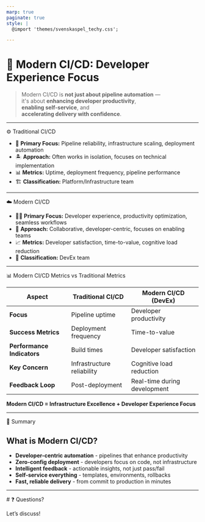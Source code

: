 ```yaml
---
marp: true
paginate: true
style: |
  @import 'themes/svenskaspel_techy.css';

---
```


<!-- _class: lead -->

# 🎯 Modern CI/CD: Developer Experience Focus

> Modern CI/CD is **not just about pipeline automation** —  
> it's about **enhancing developer productivity**,  
> **enabling self-service**, and  
> **accelerating delivery with confidence**.

---

<div class="slide-header">⚙️ Traditional CI/CD</div>

<div class="content-area">

- 🔧 **Primary Focus:** Pipeline reliability, infrastructure scaling, deployment automation  
- 🏝️ **Approach:** Often works in isolation, focuses on technical implementation  
- 📊 **Metrics:** Uptime, deployment frequency, pipeline performance  
- 🏗️ **Classification:** Platform/Infrastructure team  

</div>

---

<div class="slide-header">☁️ Modern CI/CD</div>

<div class="content-area">

- 👨‍💻 **Primary Focus:** Developer experience, productivity optimization, seamless workflows  
- 🤝 **Approach:** Collaborative, developer-centric, focuses on enabling teams  
- 📈 **Metrics:** Developer satisfaction, time-to-value, cognitive load reduction  
- 🔧 **Classification:** DevEx team  

</div>


---

<div class="slide-header">📊 Modern CI/CD Metrics vs Traditional Metrics</div>

<div class="content-area">

| **Aspect** | **Traditional CI/CD** | **Modern CI/CD (DevEx)** |
|------------|----------------------|---------------------------|
| **Focus** | Pipeline uptime | Developer productivity |
| **Success Metrics** | Deployment frequency | Time-to-value |
| **Performance Indicators** | Build times | Developer satisfaction |
| **Key Concern** | Infrastructure reliability | Cognitive load reduction |
| **Feedback Loop** | Post-deployment | Real-time during development |

**Modern CI/CD = Infrastructure Excellence + Developer Experience Focus**

</div>

---

<div class="slide-header">📝 Summary</div>

<div class="content-area">

## What is Modern CI/CD?

- **Developer-centric automation** - pipelines that enhance productivity
- **Zero-config deployment** - developers focus on code, not infrastructure  
- **Intelligent feedback** - actionable insights, not just pass/fail
- **Self-service everything** - templates, environments, rollbacks
- **Fast, reliable delivery** - from commit to production in minutes

</div>

---

<!-- _class: invert -->
<div class="slide-header-light">
# ❓ Questions?
</div>

Let’s discuss!
